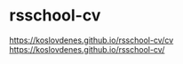 # rsschool-cv
https://koslovdenes.github.io/rsschool-cv/cv
https://koslovdenes.github.io/rsschool-cv/
